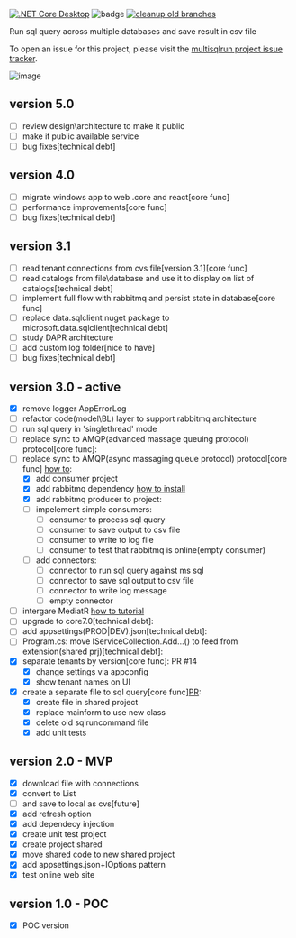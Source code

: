 [![.NET Core Desktop](https://github.com/fkostya/multisqlrun/actions/workflows/dotnet-desktop.yml/badge.svg)](https://github.com/fkostya/multisqlrun/actions/workflows/dotnet-desktop.yml) ![badge](https://img.shields.io/endpoint?url=https://gist.githubusercontent.com/fkostya/6139c93439673c361cd0aebd8462e298/raw/code-coverage.json) 
[![cleanup old branches](https://github.com/fkostya/multisqlrun/actions/workflows/housekeeping.yml/badge.svg?branch=master)](https://github.com/fkostya/multisqlrun/actions/workflows/housekeeping.yml)

Run sql query across multiple databases and save result in csv file

To open an issue for this project, please visit the [multisqlrun project issue tracker](https://github.com/fkostya/multisqlrun/issues).

![image](https://user-images.githubusercontent.com/64334685/192419317-09c501c2-266a-4f82-bc39-7354d23cbf0a.png)

## version 5.0
- [ ] review design\architecture to make it public
- [ ] make it public available service
- [ ] bug fixes[technical debt]
## version 4.0
- [ ] migrate windows app to web .core and react[core func]
- [ ] performance improvements[core func]
- [ ] bug fixes[technical debt]
## version 3.1
- [ ] read tenant connections from cvs file[version 3.1][core func]
- [ ] read catalogs from file\database and use it to display on list of catalogs[technical debt]
- [ ] implement full flow with rabbitmq and persist state in database[core func]
- [ ] replace data.sqlclient nuget package to microsoft.data.sqlclient[technical debt]
- [ ] study DAPR architecture
- [ ] add custom log folder[nice to have]
- [ ] bug fixes[technical debt]
## version 3.0 - active
- [X] remove logger AppErrorLog
- [ ] refactor code(model\BL) layer to support rabbitmq architecture
- [ ] run sql query in 'singlethread' mode
- [ ] replace sync to AMQP(advanced massage queuing protocol) protocol[core func]:
- [ ] replace sync to AMQP(async massaging queue protocol) protocol[core func] [how to](https://www.rabbitmq.com/documentation.html):  
	- [X] add consumer project  
	- [X] add rabbitmq dependency [how to install](https://medium.com/geekculture/installing-rabbitmq-on-windows-4411f5114a84)  
	- [X] add rabbitmq producer to project:  
	- [ ] impelement simple consumers:
		- [ ] consumer to process sql query  
		- [ ] consumer to save output to csv file  
		- [ ] consumer to write to log file  
		- [ ] consumer to test that rabbitmq is online(empty consumer)  
	 - [ ] add connectors:   
		- [ ] connector to run sql query against ms sql  
		- [ ] connector to save sql output to csv file  
		- [ ] connector to write log message  
		- [ ] empty connector  
- [ ] intergare MediatR [how to tutorial](https://medium.com/aeturnuminc/microservices-using-mediatr-on-net-core-3-1-with-exception-handling-c273a7aa4a70)  
- [ ] upgrade to core7.0[technical debt]:  
- [ ] add appsettings(PROD|DEV).json[technical debt]:  
- [ ] Program.cs: move IServiceCollection.Add...() to feed from extension(shared prj)[technical debt]:   
- [X] separate tenants by version[core func]: PR #14  
	- [X] change settings via appconfig  
	- [X] show tenant names on UI  
- [X] create a separate file to sql query[core func][PR](https://github.com/fkostya/multisqlrun/pull/11):  
	- [X] create file in shared project  
	- [X] replace mainform to use new class  
	- [X] delete old sqlruncommand file  
	- [X] add unit tests  
## version 2.0 - MVP
- [X] download file with connections
- [X] convert to List
- [ ] and save to local as cvs[future]
- [X] add refresh option
- [X] add dependecy injection
- [X] create unit test project
- [X] create project shared
- [X] move shared code to new shared project
- [X] add appsettings.json+IOptions pattern
- [X] test online web site
## version 1.0 - POC
- [X] POC version
